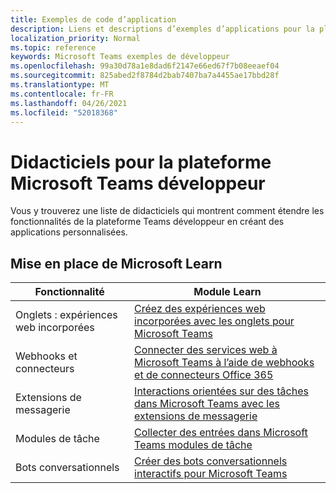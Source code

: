 ```yaml
---
title: Exemples de code d’application
description: Liens et descriptions d’exemples d’applications pour la plateforme Microsoft Teams développeur
localization_priority: Normal
ms.topic: reference
keywords: Microsoft Teams exemples de développeur
ms.openlocfilehash: 99a30d78a1e8dad6f2147e66ed67f7b08eeaef04
ms.sourcegitcommit: 825abed2f8784d2bab7407ba7a4455ae17bbd28f
ms.translationtype: MT
ms.contentlocale: fr-FR
ms.lasthandoff: 04/26/2021
ms.locfileid: "52018368"
---
```

# <a name="tutorials-for-the-microsoft-teams-developer-platform"></a>Didacticiels pour la plateforme Microsoft Teams développeur

Vous y trouverez une liste de didacticiels qui montrent comment étendre les fonctionnalités de la plateforme Teams développeur en créant des applications personnalisées.

## <a name="getting-started-with-microsoft-learn"></a>Mise en place de Microsoft Learn

| **Fonctionnalité**| **Module Learn**|
|--------|-------------|
| Onglets : expériences web incorporées  |  [Créez des expériences web incorporées avec les onglets pour Microsoft Teams](https://docs.microsoft.com/learn/modules/embedded-web-experiences/) |
| Webhooks et connecteurs  |  [Connecter des services web à Microsoft Teams à l’aide de webhooks et de connecteurs Office 365](https://docs.microsoft.com/learn/modules/msteams-webhooks-connectors/) |
|Extensions de messagerie  | [Interactions orientées sur des tâches dans Microsoft Teams avec les extensions de messagerie](https://docs.microsoft.com/learn/modules/msteams-messaging-extensions/)  |
| Modules de tâche |  [Collecter des entrées dans Microsoft Teams modules de tâche](https://docs.microsoft.com/learn/modules/msteams-task-modules/) |
| Bots conversationnels  | [Créer des bots conversationnels interactifs pour Microsoft Teams](https://docs.microsoft.com/learn/modules/msteams-conversation-bots/)  |


